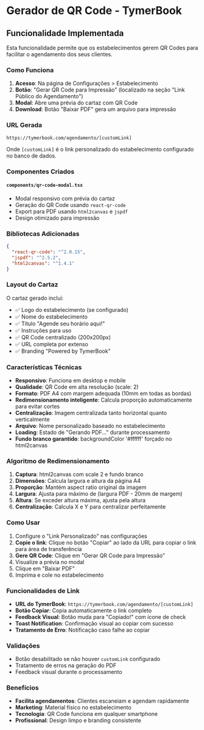 # Gerador de QR Code - TymerBook

## Funcionalidade Implementada

Esta funcionalidade permite que os estabelecimentos gerem QR Codes para facilitar o agendamento dos seus clientes.

### Como Funciona

1. **Acesso**: Na página de Configurações > Estabelecimento
2. **Botão**: "Gerar QR Code para Impressão" (localizado na seção "Link Público do Agendamento")
3. **Modal**: Abre uma prévia do cartaz com QR Code
4. **Download**: Botão "Baixar PDF" gera um arquivo para impressão

### URL Gerada

```
https://tymerbook.com/agendamento/[customLink]
```

Onde `[customLink]` é o link personalizado do estabelecimento configurado no banco de dados.

### Componentes Criados

#### `components/qr-code-modal.tsx`
- Modal responsivo com prévia do cartaz
- Geração do QR Code usando `react-qr-code`
- Export para PDF usando `html2canvas` e `jspdf`
- Design otimizado para impressão

### Bibliotecas Adicionadas

```json
{
  "react-qr-code": "^2.0.15",
  "jspdf": "^2.5.2",
  "html2canvas": "^1.4.1"
}
```

### Layout do Cartaz

O cartaz gerado inclui:
- ✅ Logo do estabelecimento (se configurado)
- ✅ Nome do estabelecimento
- ✅ Título "Agende seu horário aqui!"
- ✅ Instruções para uso
- ✅ QR Code centralizado (200x200px)
- ✅ URL completa por extenso
- ✅ Branding "Powered by TymerBook"

### Características Técnicas

- **Responsivo**: Funciona em desktop e mobile
- **Qualidade**: QR Code em alta resolução (scale: 2)
- **Formato**: PDF A4 com margem adequada (10mm em todas as bordas)
- **Redimensionamento inteligente**: Calcula proporção automaticamente para evitar cortes
- **Centralização**: Imagem centralizada tanto horizontal quanto verticalmente
- **Arquivo**: Nome personalizado baseado no estabelecimento
- **Loading**: Estado de "Gerando PDF..." durante processamento
- **Fundo branco garantido**: backgroundColor '#ffffff' forçado no html2canvas

### Algoritmo de Redimensionamento

1. **Captura**: html2canvas com scale 2 e fundo branco
2. **Dimensões**: Calcula largura e altura da página A4
3. **Proporção**: Mantém aspect ratio original da imagem
4. **Largura**: Ajusta para máximo de (largura PDF - 20mm de margem)
5. **Altura**: Se exceder altura máxima, ajusta pela altura
6. **Centralização**: Calcula X e Y para centralizar perfeitamente

### Como Usar

1. Configure o "Link Personalizado" nas configurações
2. **Copie o link**: Clique no botão "Copiar" ao lado da URL para copiar o link para área de transferência
3. **Gere QR Code**: Clique em "Gerar QR Code para Impressão"
4. Visualize a prévia no modal
5. Clique em "Baixar PDF"
6. Imprima e cole no estabelecimento

### Funcionalidades de Link

- **URL do TymerBook**: `https://tymerbook.com/agendamento/[customLink]`
- **Botão Copiar**: Copia automaticamente o link completo
- **Feedback Visual**: Botão muda para "Copiado!" com ícone de check
- **Toast Notification**: Confirmação visual ao copiar com sucesso
- **Tratamento de Erro**: Notificação caso falhe ao copiar

### Validações

- Botão desabilitado se não houver `customLink` configurado
- Tratamento de erros na geração do PDF
- Feedback visual durante o processamento

### Benefícios

- **Facilita agendamentos**: Clientes escaneiam e agendam rapidamente
- **Marketing**: Material físico no estabelecimento
- **Tecnologia**: QR Code funciona em qualquer smartphone
- **Profissional**: Design limpo e branding consistente
